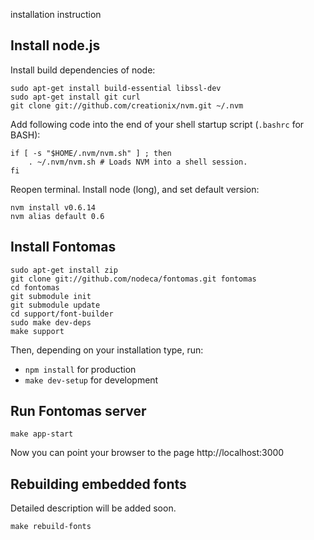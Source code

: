 installation instruction

## Install node.js

Install build dependencies of node:

    sudo apt-get install build-essential libssl-dev
    sudo apt-get install git curl
    git clone git://github.com/creationix/nvm.git ~/.nvm

Add following code into the end of your shell startup script (`.bashrc` for BASH):

    if [ -s "$HOME/.nvm/nvm.sh" ] ; then
        . ~/.nvm/nvm.sh # Loads NVM into a shell session.
    fi

Reopen terminal. Install node (long), and set default version:

    nvm install v0.6.14
    nvm alias default 0.6

## Install Fontomas

    sudo apt-get install zip
    git clone git://github.com/nodeca/fontomas.git fontomas
    cd fontomas
    git submodule init
    git submodule update
    cd support/font-builder
    sudo make dev-deps
    make support

Then, depending on your installation type, run:

- `npm install` for production
- `make dev-setup` for development

## Run Fontomas server

    make app-start

Now you can point your browser to the page http://localhost:3000

## Rebuilding embedded fonts

Detailed description will be added soon.

    make rebuild-fonts
